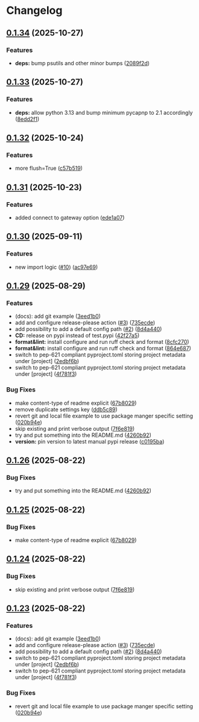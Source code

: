 # Changelog

## [0.1.34](https://github.com/zalf-rpm/mas_python_common/compare/v0.1.33...v0.1.34) (2025-10-27)


### Features

* **deps:** bump psutils and other minor bumps ([2089f2d](https://github.com/zalf-rpm/mas_python_common/commit/2089f2d22bd749853bfde80f0bceb9215a45d470))

## [0.1.33](https://github.com/zalf-rpm/mas_python_common/compare/v0.1.32...v0.1.33) (2025-10-27)


### Features

* **deps:** allow python 3.13 and bump minimum pycapnp to 2.1 accordingly ([8edd2f1](https://github.com/zalf-rpm/mas_python_common/commit/8edd2f189d5189c574d3128c58f21cbe55e33883))

## [0.1.32](https://github.com/zalf-rpm/mas_python_common/compare/v0.1.31...v0.1.32) (2025-10-24)


### Features

* more flush=True ([c57b519](https://github.com/zalf-rpm/mas_python_common/commit/c57b5191ce564daf7215dece10b9b04a6f4c8ae7))

## [0.1.31](https://github.com/zalf-rpm/mas_python_common/compare/v0.1.30...v0.1.31) (2025-10-23)


### Features

* added connect to gateway option ([ede1a07](https://github.com/zalf-rpm/mas_python_common/commit/ede1a070dd8998e7512e18cbcefb19c9455d8066))

## [0.1.30](https://github.com/zalf-rpm/mas_python_common/compare/v0.1.29...v0.1.30) (2025-09-11)


### Features

* new import logic ([#10](https://github.com/zalf-rpm/mas_python_common/issues/10)) ([ac97e69](https://github.com/zalf-rpm/mas_python_common/commit/ac97e69a512e143ffd0f3be0ec66383dc8ad97a7))

## [0.1.29](https://github.com/zalf-rpm/mas_python_common/compare/v0.1.28...v0.1.29) (2025-08-29)


### Features

* (docs): add git example ([3eed1b0](https://github.com/zalf-rpm/mas_python_common/commit/3eed1b0ecd993f0a0481822f4bd19546fbad4d22))
* add and configure release-please action ([#3](https://github.com/zalf-rpm/mas_python_common/issues/3)) ([735ecde](https://github.com/zalf-rpm/mas_python_common/commit/735ecde7f8a60005415cc7f56dc685eb17a7c0da))
* add possibility to add a default config path ([#2](https://github.com/zalf-rpm/mas_python_common/issues/2)) ([8d4a440](https://github.com/zalf-rpm/mas_python_common/commit/8d4a440284aa399d19e93940e1ad063cb27bcc9d))
* **CD:** release on pypi instead of test.pypi ([42f27a5](https://github.com/zalf-rpm/mas_python_common/commit/42f27a558a1d130581927c820fdda054a68885a3))
* **format&lint:** install configure and run ruff check and format ([8cfc270](https://github.com/zalf-rpm/mas_python_common/commit/8cfc270ff636244de40de96ad3300a9e5eaa924a))
* **format&lint:** install configure and run ruff check and format ([864e687](https://github.com/zalf-rpm/mas_python_common/commit/864e687b181b3fa465768f072fe9201104690f66))
* switch to pep-621 compliant pyproject.toml storing project metadata under [project] ([2edbf6b](https://github.com/zalf-rpm/mas_python_common/commit/2edbf6b1838a77f8e43953f720be598a388c3d18))
* switch to pep-621 compliant pyproject.toml storing project metadata under [project] ([4f781f3](https://github.com/zalf-rpm/mas_python_common/commit/4f781f36a6b1bb60d9e0a952b0439ef93ad7a5b9))


### Bug Fixes

* make content-type of readme explicit ([67b8029](https://github.com/zalf-rpm/mas_python_common/commit/67b8029395333ca0b8b0dbbe7069f25b4fc04d0d))
* remove duplicate settings key ([ddb5c89](https://github.com/zalf-rpm/mas_python_common/commit/ddb5c89433090e0d36011c68764fbd063c302850))
* revert git and local file example to use package manger specific setting ([020b94e](https://github.com/zalf-rpm/mas_python_common/commit/020b94e1af3796db3df263f3a86257e02c1387ab))
* skip existing and print verbose output ([7f6e819](https://github.com/zalf-rpm/mas_python_common/commit/7f6e819853a50868426deccbf33c1d0891be6c20))
* try and put something into the README.md ([4260b92](https://github.com/zalf-rpm/mas_python_common/commit/4260b928baf256fbe1fc3b7eb428b37cde36dbb4))
* **version:** pin version to latest manual pypi release ([c0195ba](https://github.com/zalf-rpm/mas_python_common/commit/c0195ba637fc1431f9791a1aedc63b21adf262b7))

## [0.1.26](https://github.com/zalf-rpm/mas_python_common/compare/v0.1.25...v0.1.26) (2025-08-22)


### Bug Fixes

* try and put something into the README.md ([4260b92](https://github.com/zalf-rpm/mas_python_common/commit/4260b928baf256fbe1fc3b7eb428b37cde36dbb4))

## [0.1.25](https://github.com/zalf-rpm/mas_python_common/compare/v0.1.24...v0.1.25) (2025-08-22)


### Bug Fixes

* make content-type of readme explicit ([67b8029](https://github.com/zalf-rpm/mas_python_common/commit/67b8029395333ca0b8b0dbbe7069f25b4fc04d0d))

## [0.1.24](https://github.com/zalf-rpm/mas_python_common/compare/v0.1.23...v0.1.24) (2025-08-22)


### Bug Fixes

* skip existing and print verbose output ([7f6e819](https://github.com/zalf-rpm/mas_python_common/commit/7f6e819853a50868426deccbf33c1d0891be6c20))

## [0.1.23](https://github.com/zalf-rpm/mas_python_common/compare/v0.1.22...v0.1.23) (2025-08-22)


### Features

* (docs): add git example ([3eed1b0](https://github.com/zalf-rpm/mas_python_common/commit/3eed1b0ecd993f0a0481822f4bd19546fbad4d22))
* add and configure release-please action ([#3](https://github.com/zalf-rpm/mas_python_common/issues/3)) ([735ecde](https://github.com/zalf-rpm/mas_python_common/commit/735ecde7f8a60005415cc7f56dc685eb17a7c0da))
* add possibility to add a default config path ([#2](https://github.com/zalf-rpm/mas_python_common/issues/2)) ([8d4a440](https://github.com/zalf-rpm/mas_python_common/commit/8d4a440284aa399d19e93940e1ad063cb27bcc9d))
* switch to pep-621 compliant pyproject.toml storing project metadata under [project] ([2edbf6b](https://github.com/zalf-rpm/mas_python_common/commit/2edbf6b1838a77f8e43953f720be598a388c3d18))
* switch to pep-621 compliant pyproject.toml storing project metadata under [project] ([4f781f3](https://github.com/zalf-rpm/mas_python_common/commit/4f781f36a6b1bb60d9e0a952b0439ef93ad7a5b9))


### Bug Fixes

* revert git and local file example to use package manger specific setting ([020b94e](https://github.com/zalf-rpm/mas_python_common/commit/020b94e1af3796db3df263f3a86257e02c1387ab))
